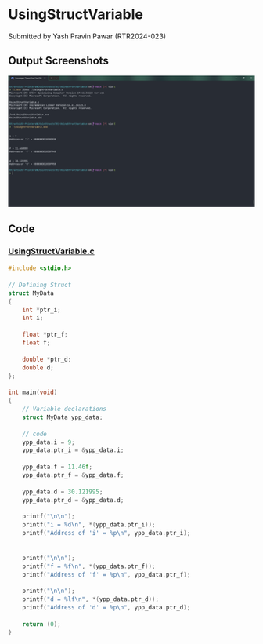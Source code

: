 # UsingStructVariable

Submitted by Yash Pravin Pawar (RTR2024-023)

## Output Screenshots
![output.png](./02-Screenshots/output.png)

## Code
### [UsingStructVariable.c](./01-Code/UsingStructVariable.c)
```c
#include <stdio.h>

// Defining Struct
struct MyData
{
    int *ptr_i;
    int i;

    float *ptr_f;
    float f;

    double *ptr_d;
    double d;
};

int main(void)
{
    // Variable declarations
    struct MyData ypp_data;

    // code
    ypp_data.i = 9;
    ypp_data.ptr_i = &ypp_data.i;
    
    ypp_data.f = 11.46f;
    ypp_data.ptr_f = &ypp_data.f;
    
    ypp_data.d = 30.121995;
    ypp_data.ptr_d = &ypp_data.d;

    printf("\n\n");
    printf("i = %d\n", *(ypp_data.ptr_i));
    printf("Address of 'i' = %p\n", ypp_data.ptr_i);

    
    printf("\n\n");
    printf("f = %f\n", *(ypp_data.ptr_f));
    printf("Address of 'f' = %p\n", ypp_data.ptr_f);

    printf("\n\n");
    printf("d = %lf\n", *(ypp_data.ptr_d));
    printf("Address of 'd' = %p\n", ypp_data.ptr_d);

    return (0);
}

```
